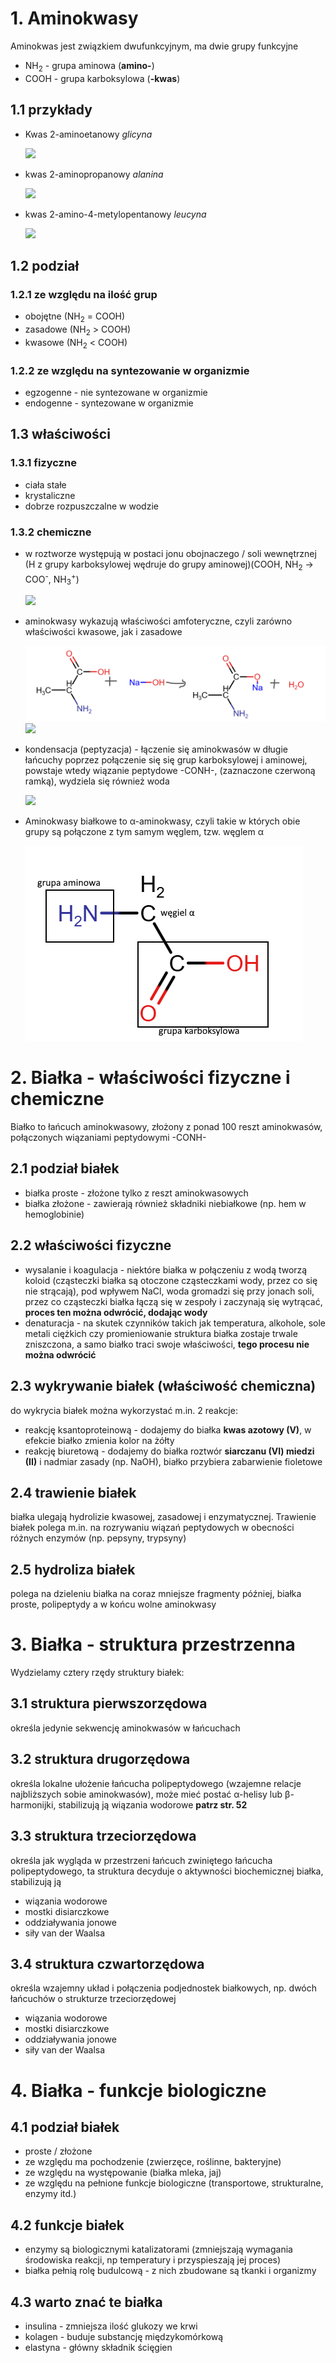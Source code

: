 # 1. Aminokwasy
Aminokwas jest związkiem dwufunkcyjnym, ma dwie grupy funkcyjne
- NH<sub>2</sub> - grupa aminowa (**amino-**)
- COOH - grupa karboksylowa (**-kwas**)
## 1.1 przykłady
- Kwas 2-aminoetanowy *glicyna*

	![](glicyna.png)
- kwas 2-aminopropanowy *alanina*

	![](alanina.png)
- kwas 2-amino-4-metylopentanowy *leucyna*

	![](leucyna.png)
## 1.2 podział
### 1.2.1 ze względu na ilość grup
- obojętne (NH<sub>2</sub> = COOH)
- zasadowe (NH<sub>2</sub> > COOH)
- kwasowe (NH<sub>2</sub> < COOH)
### 1.2.2 ze względu na syntezowanie w organizmie
- egzogenne - nie syntezowane w organizmie
- endogenne - syntezowane w organizmie
## 1.3 właściwości
### 1.3.1 fizyczne
- ciała stałe
- krystaliczne
- dobrze rozpuszczalne w wodzie
### 1.3.2 chemiczne
- w roztworze występują w postaci jonu obojnaczego / soli wewnętrznej (H z grupy karboksylowej wędruje do grupy aminowej)(COOH, NH<sub>2</sub> -> COO<sup>-</sup>, NH<sub>3</sub><sup>+</sup>)

	![](jon%20obojnaczy.png)
- aminokwasy wykazują właściwości amfoteryczne, czyli zarówno właściwości kwasowe, jak i zasadowe

	![](zobojętnianie-z-Na.png)
	![](reakcja-z-HCl.png)
- kondensacja (peptyzacja) - łączenie się aminokwasów w długie łańcuchy poprzez połączenie się się grup karboksylowej i aminowej, powstaje wtedy wiązanie peptydowe -CONH-, (zaznaczone czerwoną ramką), wydziela się również woda

	![](kondensacja.png)
- Aminokwasy białkowe to α-aminokwasy, czyli takie w których obie grupy są połączone z tym samym węglem, tzw. węglem α

	![](aminokwasy-białkowe.png)
# 2. Białka - właściwości fizyczne i chemiczne
Białko to łańcuch aminokwasowy, złożony z ponad 100 reszt aminokwasów, połączonych wiązaniami peptydowymi -CONH-
## 2.1 podział białek
- białka proste - złożone tylko z reszt aminokwasowych
- białka złożone - zawierają również składniki niebiałkowe (np. hem w hemoglobinie)
## 2.2 właściwości fizyczne
- wysalanie i koagulacja - niektóre białka w połączeniu z wodą tworzą koloid (cząsteczki białka są otoczone cząsteczkami wody, przez co się nie strącają), pod wpływem NaCl, woda gromadzi się przy jonach soli, przez co cząsteczki białka łączą się w zespoły i zaczynają się wytrącać, **proces ten można odwrócić, dodając wody**
- denaturacja - na skutek czynników takich jak temperatura, alkohole, sole metali ciężkich czy promieniowanie struktura białka zostaje trwale zniszczona, a samo białko traci swoje właściwości, **tego procesu nie można odwrócić**
## 2.3 wykrywanie białek (właściwość chemiczna)
do wykrycia białek można wykorzystać m.in. 2 reakcje:
- reakcję ksantoproteinową - dodajemy do białka **kwas azotowy (V)**, w efekcie białko zmienia kolor na żółty
- reakcję biuretową - dodajemy do białka roztwór **siarczanu (VI) miedzi (II)** i nadmiar zasady (np. NaOH), białko przybiera zabarwienie fioletowe
## 2.4 trawienie białek
białka ulegają hydrolizie kwasowej, zasadowej i enzymatycznej. Trawienie białek polega m.in. na rozrywaniu wiązań peptydowych w obecności różnych enzymów (np. pepsyny, trypsyny)
## 2.5 hydroliza białek
polega na dzieleniu białka na coraz mniejsze fragmenty później, białka proste, polipeptydy a w końcu wolne aminokwasy

# 3. Białka - struktura przestrzenna
Wydzielamy cztery rzędy struktury białek:
## 3.1 struktura pierwszorzędowa 
określa jedynie sekwencję aminokwasów w łańcuchach
## 3.2 struktura drugorzędowa
określa lokalne ułożenie łańcucha polipeptydowego (wzajemne relacje najbliższych sobie aminokwasów), może mieć postać α-helisy lub β-harmonijki, stabilizują ją wiązania wodorowe **patrz str. 52**
## 3.3 struktura trzeciorzędowa
określa jak wygląda w przestrzeni łańcuch zwiniętego łańcucha polipeptydowego, ta struktura decyduje o aktywności biochemicznej białka, stabilizują ją
- wiązania wodorowe
- mostki disiarczkowe
- oddziaływania jonowe
- siły van der Waalsa
## 3.4 struktura czwartorzędowa
określa wzajemny układ i połączenia podjednostek białkowych, np. dwóch łańcuchów o strukturze trzeciorzędowej
- wiązania wodorowe
- mostki disiarczkowe
- oddziaływania jonowe
- siły van der Waalsa
# 4. Białka - funkcje biologiczne
## 4.1 podział białek
- proste / złożone
- ze względu ma pochodzenie (zwierzęce, roślinne, bakteryjne)
- ze względu na występowanie (białka mleka, jaj)
- ze względu na pełnione funkcje biologiczne (transportowe, strukturalne, enzymy itd.)
## 4.2 funkcje białek
- enzymy są biologicznymi katalizatorami (zmniejszają wymagania środowiska reakcji, np temperatury i przyspieszają jej proces)
- białka pełnią rolę budulcową - z nich zbudowane są tkanki i organizmy
## 4.3 warto znać te białka
- insulina - zmniejsza ilość glukozy we krwi
- kolagen - buduje substancję międzykomórkową
- elastyna - główny składnik ścięgien